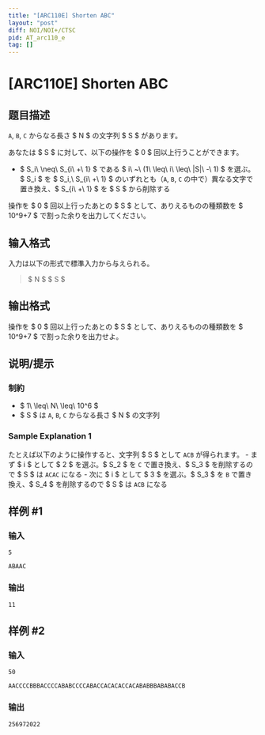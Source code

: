 ```yaml
---
title: "[ARC110E] Shorten ABC"
layout: "post"
diff: NOI/NOI+/CTSC
pid: AT_arc110_e
tag: []
---
```


# [ARC110E] Shorten ABC

## 题目描述

[problemUrl]: https://atcoder.jp/contests/arc110/tasks/arc110_e

`A`, `B`, `C` からなる長さ $ N $ の文字列 $ S $ があります。

あなたは $ S $ に対して、以下の操作を $ 0 $ 回以上行うことができます。

- $ S_i\ \neq\ S_{i\ +\ 1} $ である $ i\ ~\ (1\ \leq\ i\ \leq\ |S|\ -\ 1) $ を選ぶ。$ S_i $ を $ S_i,\ S_{i\ +\ 1} $ のいずれとも（`A`, `B`, `C` の中で）異なる文字で置き換え、$ S_{i\ +\ 1} $ を $ S $ から削除する

操作を $ 0 $ 回以上行ったあとの $ S $ として、ありえるものの種類数を $ 10^9+7 $ で割った余りを出力してください。

## 输入格式

入力は以下の形式で標準入力から与えられる。

> $ N $ $ S $

## 输出格式

操作を $ 0 $ 回以上行ったあとの $ S $ として、ありえるものの種類数を $ 10^9+7 $ で割った余りを出力せよ。

## 说明/提示

### 制約

- $ 1\ \leq\ N\ \leq\ 10^6 $
- $ S $ は `A`, `B`, `C` からなる長さ $ N $ の文字列

### Sample Explanation 1

たとえば以下のように操作すると、文字列 $ S $ として `ACB` が得られます。 - まず $ i $ として $ 2 $ を選ぶ。$ S_2 $ を `C` で置き換え、$ S_3 $ を削除するので $ S $ は `ACAC` になる - 次に $ i $ として $ 3 $ を選ぶ。$ S_3 $ を `B` で置き換え、$ S_4 $ を削除するので $ S $ は `ACB` になる

## 样例 #1

### 输入

```
5
ABAAC
```

### 输出

```
11
```

## 样例 #2

### 输入

```
50
AACCCCBBBACCCCABABCCCCABACCACACACCACABABBBABABACCB
```

### 输出

```
256972022
```

